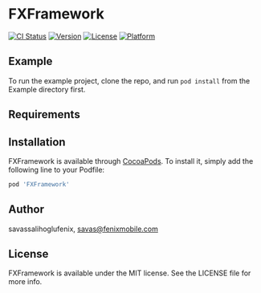 # FXFramework

[![CI Status](https://img.shields.io/travis/savassalihoglufenix/FXFramework.svg?style=flat)](https://travis-ci.org/savassalihoglufenix/FXFramework)
[![Version](https://img.shields.io/cocoapods/v/FXFramework.svg?style=flat)](https://cocoapods.org/pods/FXFramework)
[![License](https://img.shields.io/cocoapods/l/FXFramework.svg?style=flat)](https://cocoapods.org/pods/FXFramework)
[![Platform](https://img.shields.io/cocoapods/p/FXFramework.svg?style=flat)](https://cocoapods.org/pods/FXFramework)

## Example

To run the example project, clone the repo, and run `pod install` from the Example directory first.

## Requirements

## Installation

FXFramework is available through [CocoaPods](https://cocoapods.org). To install
it, simply add the following line to your Podfile:

```ruby
pod 'FXFramework'
```

## Author

savassalihoglufenix, savas@fenixmobile.com

## License

FXFramework is available under the MIT license. See the LICENSE file for more info.
